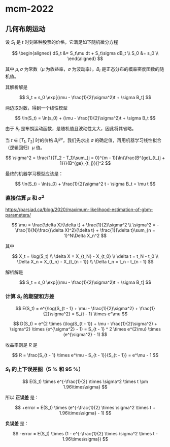 # mcm-2022

## 几何布朗运动

设 $S_t$ 是 $t$ 时刻某种股票的价格，它满足如下随机微分方程

$$
\begin{aligned}
dS_t &= S_t\mu dt + S_t\sigma dB_t \\
S_0 &= s_0 \\
\end{aligned}
$$

其中 $\mu, \sigma$ 为常数（$\mu$ 为收益率，$\sigma$  为波动率）。$B_t$ 是正态分布的概率密度函数的随机值。

其解析解是

$$
S_t = s_0 \exp[(\mu - \frac{1}{2}\sigma^2)t + \sigma B_t]
$$

两边取对数，得到一个线性模型

$$
\ln(S_t) = \ln(s_0) + (\mu - \frac{1}{2}\sigma^2)t + \sigma B_t
$$

由于 $B_t$ 是布朗运动函数，是随机值且波动性太大，因此将其省略。

当 $t \in [T_1, T_2]$ 时的价格 $B^{ge}_t$。我们先求出 $\sigma$ 的确定值，再用机器学习线性拟合（逻辑回归）$\mu$ 值。

$$
\sigma^2 = \frac{1}{T_2 - T_1}\sum_{j = 0}^{m - 1}[\ln(\frac{B^{ge}_{t_{j + 1}}}{B^{ge}_{t_j}})]^2
$$

最终的机器学习模型应该是：

$$
\ln(S_t) - \ln(s_0) + \frac{1}{2}\sigma^2 t - \sigma B_t = \mu t
$$

### 直接估算 $\mu$ 和 $\sigma^2$

https://parsiad.ca/blog/2020/maximum-likelihood-estimation-of-gbm-parameters/

$$
\mu = \frac{\delta X}{\delta t} + \frac{1}{2}\sigma^2 \\
\sigma^2 = -\frac{1}{N}\frac{(\delta X)^2}{\delta t} + \frac{1}{\delta t}\sum_{n = 1}^N\Delta X_n^2
$$

其中

$$
X_t = \log(S_t) \\
\delta X = X_{t_N} - X_{t_0} \\
\delta t = t_N - t_0 \\
\Delta X_n = X_{t_n} - X_{t_{n - 1}} \\
\Delta t_n = t_n - t_{n - 1}
$$

解析解是

$$
S_t = s_0 \exp[(\mu - \frac{1}{2}\sigma^2)t + \sigma B_t]
$$

### 计算 $S_t$ 的期望和方差

$$
E(S_t) = e^{\log{S_{t - 1} + \mu - \frac{1}{2}\sigma^2} + \frac{1}{2}\sigma^2} = S_{t - 1} \times e^\mu
$$

$$
D(S_t) = e^{2 \times (\log(S_{t - 1}) + \mu - \frac{1}{2}\sigma^2) + \sigma^2} \times (e^{\sigma^2} - 1) = S_{t - 1} ^ 2 \times e^{2\mu} \times (e^{\sigma^2} - 1)
$$

收益率则是 $R$ 是

$$
R = \frac{S_{t - 1} \times e^\mu - S_{t - 1}}{S_{t - 1}} = e^\mu - 1
$$

### $S_t$ 的上下误差图（5 % 和 95 %）

$$
E(S_t) \times e^{-\frac{1}{2} \times \sigma^2 \times t \pm 1.96\times\sigma}
$$

所以 **正误差** 是：

$$
+error = E(S_t) \times (e^{-\frac{1}{2} \times \sigma^2 \times t + 1.96\times\sigma} - 1)
$$

**负误差** 是：

$$
-error = E(S_t) \times (1 - e^{-\frac{1}{2} \times \sigma^2 \times t - 1.96\times\sigma})
$$
